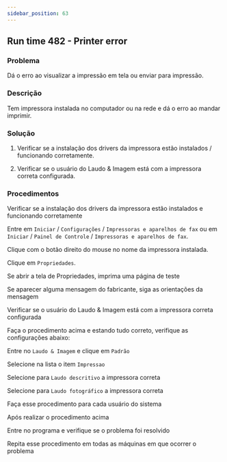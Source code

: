 ```yaml
---
sidebar_position: 63
---
```


## Run time 482 - Printer error

### Problema

Dá o erro ao visualizar a impressão em tela ou enviar para
impressão.

### Descrição

Tem impressora instalada no computador ou na rede e dá o erro ao
mandar imprimir.

### Solução

1. Verificar se a instalação dos drivers da impressora estão
instalados / funcionando corretamente.

2. Verificar se o usuário do Laudo & Imagem está com a impressora
correta configurada.

### Procedimentos

Verificar se a instalação dos drivers da impressora estão instalados
e funcionando corretamente

Entre em `Iniciar` / `Configurações` / `Impressoras e aparelhos de fax` ou
em `Iniciar` / `Painel de Controle` / `Impressoras e aparelhos de fax`.

Clique com o botão direito do mouse no nome da impressora instalada.

Clique em `Propriedades`.

Se abrir a tela de Propriedades, imprima uma página de teste

Se aparecer alguma mensagem do fabricante, siga as orientações da
mensagem

Verificar se o usuário do Laudo & Imagem está com a impressora
correta configurada

Faça o procedimento acima e estando tudo correto, verifique as
configurações abaixo:

Entre no `Laudo & Imagem` e clique em `Padrão`

Selecione na lista o item `Impressao`

Selecione para `Laudo descritivo` a impressora correta

Selecione para `Laudo fotográfico` a impressora correta

Faça esse procedimento para cada usuário do sistema

Após realizar o procedimento acima

Entre no programa e verifique se o problema foi resolvido

Repita esse procedimento em todas as máquinas em que ocorrer o
problema